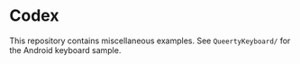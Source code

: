 # Codex

This repository contains miscellaneous examples. See `QueertyKeyboard/` for the Android keyboard sample.
